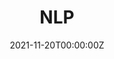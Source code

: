 ---
# Title, summary, and page position.
linktitle: NLP
summary: NLP course notes.
weight: 1
icon: book
icon_pack: fas

# Page metadata.
title: NLP
date: "2021-11-20T00:00:00Z"
type: page
---